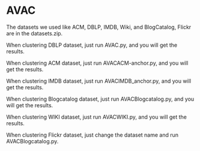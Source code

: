 # AVAC
The datasets we used like ACM, DBLP, IMDB, Wiki, and BlogCatalog, Flickr are in the datasets.zip.

When clustering DBLP dataset, just run AVAC.py, and you will get the results.

When clustering ACM dataset, just run AVACACM-anchor.py, and you will get the results.

When clustering IMDB dataset, just run AVACIMDB_anchor.py, and you will get the results.

When clustering Blogcatalog dataset, just run AVACBlogcatalog.py, and you will get the results.

When clustering WIKI dataset, just run AVACWIKI.py, and you will get the results.

When clustering Flickr dataset, just change the dataset name and run AVACBlogcatalog.py.
